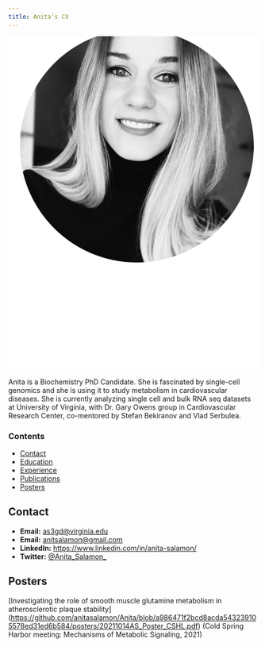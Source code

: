 ```yaml
---
title: Anita's CV
---
```


<p align="center">
<img src="figure/AS_bio.png" width="600" />
</p>

Anita is a Biochemistry PhD Candidate. She is fascinated by single-cell genomics and she is using it to study metabolism in cardiovascular diseases. She is currently analyzing single cell and bulk RNA seq datasets at University of Virginia, with Dr. Gary Owens group in Cardiovascular Research Center, co-mentored by Stefan Bekiranov and Vlad Serbulea. 



### Contents

- [Contact](#contact)
- [Education](#education)
- [Experience](#experience)
- [Publications](#publications)
- [Posters](#posters)

## Contact

- **Email:** as3gd@virginia.edu
- **Email:** anitsalamon@gmail.com
- **LinkedIn:** https://www.linkedin.com/in/anita-salamon/
- **Twitter:** [@Anita_Salamon_](https://twitter.com/Anita_Salamon_)

## Posters
[Investigating the role of smooth muscle glutamine metabolism in atherosclerotic plaque stability]
(https://github.com/anitasalamon/Anita/blob/a986471f2bcd8acda543239105578ed31ed6b584/posters/20211014AS_Poster_CSHL.pdf)
(Cold Spring Harbor meeting: Mechanisms of Metabolic Signaling, 2021)
